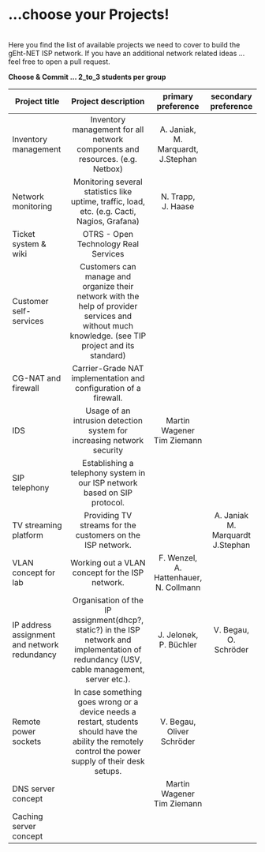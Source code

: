 # ...choose your Projects!
<br/>
Here you find the list of available projects we need to cover to build the gEht-NET ISP network.  
If you have an additional network related ideas ... feel free to open a pull request.  

**Choose & Commit ... 2_to_3 students per group**


| Project title | Project description | primary preference | secondary preference |
|----------------------  | :---------------------------: | :--------------------: | :--------------------: |
|Inventory management    | Inventory management for all network components and resources. (e.g. Netbox) | A. Janiak,<br/>M. Marquardt,<br/>J.Stephan |
|Network monitoring      | Monitoring several statistics like uptime, traffic, load, etc. (e.g. Cacti, Nagios, Grafana) | N. Trapp,<br/>J. Haase |
|Ticket system & wiki    | OTRS - Open Technology Real Services||
|Customer self-services  | Customers can manage and organize their network with the help of provider services and without much knowledge. (see TIP project and its standard) | |
|CG-NAT and firewall     | Carrier-Grade NAT implementation and configuration of a firewall. | |
|IDS                     | Usage of an intrusion detection system for increasing network security |Martin Wagener <br/> Tim Ziemann|
|SIP telephony           | Establishing a telephony system in our ISP network based on SIP protocol. | |
|TV streaming platform   | Providing TV streams for the customers on the ISP network. | | A. Janiak <br/> M. Marquardt <br/> J.Stephan
|VLAN concept for lab    | Working out a VLAN concept for the ISP network. | F. Wenzel,<br/>A. Hattenhauer,<br/>N. Collmann 
|IP address assignment and network redundancy | Organisation of the IP assignment(dhcp?, static?) in the ISP network and implementation of redundancy (USV, cable management, server etc.). | J. Jelonek,<br/>P. Büchler | V. Begau,<br/>O. Schröder
|Remote power sockets    | In case something goes wrong or a device needs a restart, students should have the ability the remotely control the power supply of their desk setups. | V. Begau,<br/>Oliver Schröder | |
|DNS server concept      ||Martin Wagener <br/> Tim Ziemann|
|Caching server concept  || |
